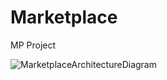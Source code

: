 # Marketplace

MP Project

![MarketplaceArchitectureDiagram](https://user-images.githubusercontent.com/47374783/111880010-567fcc80-897f-11eb-9d31-41dc7097c5f0.png)

